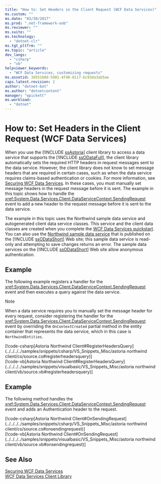 ```yaml
---
title: "How to: Set Headers in the Client Request (WCF Data Services)"
ms.custom: ""
ms.date: "03/30/2017"
ms.prod: ".net-framework-oob"
ms.reviewer: ""
ms.suite: ""
ms.technology: 
  - "dotnet-clr"
ms.tgt_pltfrm: ""
ms.topic: "article"
dev_langs: 
  - "csharp"
  - "vb"
helpviewer_keywords: 
  - "WCF Data Services, customizing requests"
ms.assetid: 3d55168d-5901-4f48-8117-6c93da3ab5ae
caps.latest.revision: 2
author: "dotnet-bot"
ms.author: "dotnetcontent"
manager: "wpickett"
ms.workload: 
  - "dotnet"
---
```

# How to: Set Headers in the Client Request (WCF Data Services)
When you use the [!INCLUDE [ssAstoria](../../../../includes/ssastoria-md.md)] client library to access a data service that supports the [!INCLUDE [ssODataFull](../../../../includes/ssodatafull-md.md)], the client library automatically sets the required HTTP headers in request messages sent to the data service. However, the client library does not know to set message headers that are required in certain cases, such as when the data service requires claims-based authentication or cookies. For more information, see [Securing WCF Data Services](../../../../docs/framework/data/wcf/securing-wcf-data-services.md#clientAuthentication). In these cases, you must manually set message headers in the request message before it is sent. The example in this topic shows how to handle the <xref:System.Data.Services.Client.DataServiceContext.SendingRequest> event to add a new header to the request message before it is sent to the data service.  
  
 The example in this topic uses the Northwind sample data service and autogenerated client data service classes. This service and the client data classes are created when you complete the [WCF Data Services quickstart](../../../../docs/framework/data/wcf/quickstart-wcf-data-services.md). You can also use the [Northwind sample data service](http://go.microsoft.com/fwlink/?LinkId=187426) that is published on the [!INCLUDE [ssODataShort](../../../../includes/ssodatashort-md.md)] Web site; this sample data service is read-only and attempting to save changes returns an error. The sample data services on the [!INCLUDE [ssODataShort](../../../../includes/ssodatashort-md.md)] Web site allow anonymous authentication.  
  
## Example  
 The following example registers a handler for the <xref:System.Data.Services.Client.DataServiceContext.SendingRequest> event and then executes a query against the data service.  
  
> [!NOTE]
>  When a data service requires you to manually set the message header for every request, consider registering the handler for the <xref:System.Data.Services.Client.DataServiceContext.SendingRequest> event by overriding the `OnContextCreated` partial method in the entity container that represents the data service, which in this case is `NorthwindEntities`.  
  
[!code-csharp[Astoria Northwind Client#RegisterHeadersQuery](../../../../samples/snippets/csharp/VS_Snippets_Misc/astoria northwind client/cs/source.cs#registerheadersquery)]   
[!code-vb[Astoria Northwind Client#RegisterHeadersQuery](../../../../samples/snippets/visualbasic/VS_Snippets_Misc/astoria northwind client/vb/source.vb#registerheadersquery)]
  
## Example  
 The following method handles the <xref:System.Data.Services.Client.DataServiceContext.SendingRequest> event and adds an Authentication header to the request.  
  
 [!code-csharp[Astoria Northwind Client#OnSendingRequest](../../../../samples/snippets/csharp/VS_Snippets_Misc/astoria northwind client/cs/source.cs#onsendingrequest)]  
 [!code-vb[Astoria Northwind Client#OnSendingRequest](../../../../samples/snippets/visualbasic/VS_Snippets_Misc/astoria northwind client/vb/source.vb#onsendingrequest)]  
  
## See Also  
 [Securing WCF Data Services](../../../../docs/framework/data/wcf/securing-wcf-data-services.md)  
 [WCF Data Services Client Library](../../../../docs/framework/data/wcf/wcf-data-services-client-library.md)

